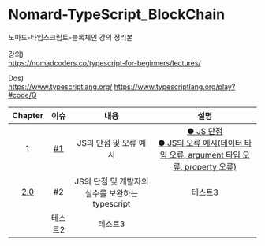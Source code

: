 # Nomard-TypeScript_BlockChain
노마드-타입스크립트-블록체인 강의 정리본

강의)<br> 
 https://nomadcoders.co/typescript-for-beginners/lectures/

Dos)<br> 
https://www.typescriptlang.org/
https://www.typescriptlang.org/play?#code/Q


| Chapter | 이슈 | 내용  |설명|
|:------:|:---------:|:------:|:------:|
| 1 | [#1](https://github.com/gyungsubLee/Nomard-TypeScript_BlockChain/issues/1)|JS의 단점 및 오류 예시|[● JS 단점](https://github.com/gyungsubLee/Nomard-TypeScript_BlockChain/issues/1#issue-1285195325)<br>[● JS의 오류 예시(데이터 타입 오류, argument 타입 오류, property 오류)]()||
[2.0]()|#2|JS의 단점 및 개발자의 실수를 보완하는 typescript|테스트3|
||테스트2|테스트3|
